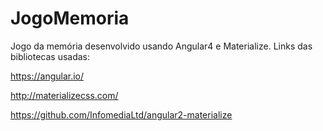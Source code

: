 # JogoMemoria

Jogo da memória desenvolvido usando Angular4 e Materialize. Links das bibliotecas usadas:

https://angular.io/

http://materializecss.com/

https://github.com/InfomediaLtd/angular2-materialize
